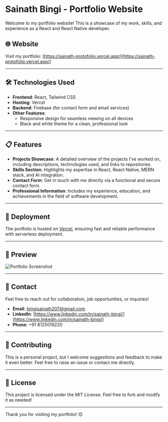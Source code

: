 # Sainath Bingi - Portfolio Website

Welcome to my portfolio website! This is a showcase of my work, skills, and experience as a React and React Native developer.

## 🌐 Website

Visit my portfolio: [https://sainath-protofolio.vercel.app/](https://sainath-protofolio.vercel.app/)

---

## 🛠️ Technologies Used

- **Frontend**: React, Tailwind CSS
- **Hosting**: Vercel
- **Backend**: Firebase (for contact form and email services)
- **Other Features**:
  - Responsive design for seamless viewing on all devices
  - Black and white theme for a clean, professional look

---

## 📋 Features

- **Projects Showcase**: A detailed overview of the projects I’ve worked on, including descriptions, technologies used, and links to repositories.
- **Skills Section**: Highlights my expertise in React, React Native, MERN stack, and AI integration.
- **Contact Form**: Get in touch with me directly via a functional and secure contact form.
- **Professional Information**: Includes my experience, education, and achievements in the field of software development.

---

## 🚀 Deployment

The portfolio is hosted on [Vercel](https://vercel.com/), ensuring fast and reliable performance with serverless deployment.

---

## 📸 Preview

![Portfolio Screenshot](https://via.placeholder.com/1200x800?text=Portfolio+Screenshot)

---

## 📧 Contact

Feel free to reach out for collaboration, job opportunities, or inquiries!

- **Email**: [bingisainath207@gmail.com](mailto:bingisainath207@gmail.com)
- **LinkedIn**: [https://www.linkedin.com/in/sainath-bingi/](https://www.linkedin.com/in/sainath-bingi/)
- **Phone**: +91 8125019220

---

## 🤝 Contributing

This is a personal project, but I welcome suggestions and feedback to make it even better. Feel free to raise an issue or contact me directly.

---

## 📜 License

This project is licensed under the MIT License. Feel free to fork and modify it as needed!

---

Thank you for visiting my portfolio! 😊
